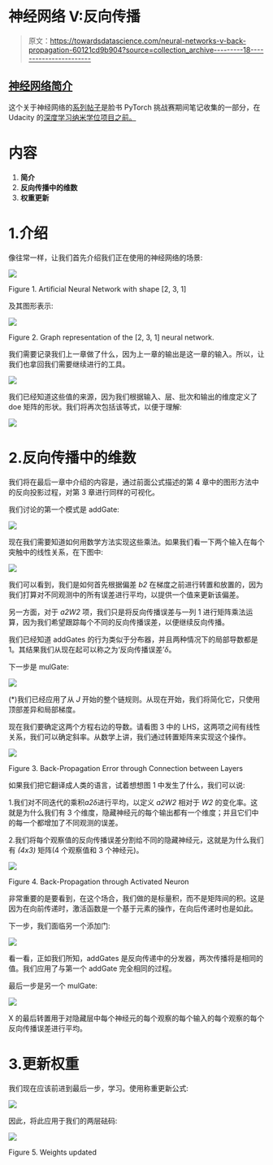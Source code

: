 # 神经网络 V:反向传播

> 原文：<https://towardsdatascience.com/neural-networks-v-back-propagation-60121cd9b904?source=collection_archive---------18----------------------->

## [神经网络简介](https://medium.com/tag/neural-network-notes/latest)

这个关于神经网络的[系列帖子](https://medium.com/@pabloruizruiz/neural-networks-notes-fa42ab388bb8)是脸书 PyTorch 挑战赛期间笔记收集的一部分，在 Udacity 的[深度学习纳米学位项目之前。](https://eu.udacity.com/course/deep-learning-nanodegree--nd101)

# 内容

1.  **简介**
2.  **反向传播中的维数**
3.  **权重更新**

# 1.介绍

像往常一样，让我们首先介绍我们正在使用的神经网络的场景:

![](img/362181945fcf6f6d49c5441fdff4da88.png)

Figure 1\. Artificial Neural Network with shape [2, 3, 1]

及其图形表示:

![](img/d7558109f122ceab19413aaec71e092c.png)

Figure 2\. Graph representation of the [2, 3, 1] neural network.

我们需要记录我们上一章做了什么，因为上一章的输出是这一章的输入。所以，让我们也拿回我们需要继续进行的工具。

![](img/1b46f5c90bb7d4eea489d9d7afcdebf3.png)

我们已经知道这些值的来源，因为我们根据输入、层、批次和输出的维度定义了 doe 矩阵的形状。我们将再次包括该等式，以便于理解:

![](img/5e5a3622eb72557bcb01dd767bfc0a41.png)

# 2.反向传播中的维数

我们将在最后一章中介绍的内容是，通过前面公式描述的第 4 章中的图形方法中的反向投影过程，对第 3 章进行同样的可视化。

我们讨论的第一个模式是 addGate:

![](img/0a13da58d058939db7eef5c72e81e8ca.png)

现在我们需要知道如何用数学方法实现这些乘法。如果我们看一下两个输入在每个突触中的线性关系，在下图中:

![](img/4b86461966b38c9306a0b2f31ee223f2.png)

我们可以看到，我们是如何首先根据偏差 *b2* 在梯度之前进行转置和放置的，因为我们打算对不同观测中的所有误差进行平均，以提供一个值来更新该偏差。

另一方面，对于 *a2W2* 项，我们只是将反向传播误差与一列 1 进行矩阵乘法运算，因为我们希望跟踪每个不同的反向传播误差，以便继续反向传播。

我们已经知道 addGates 的行为类似于分布器，并且两种情况下的局部导数都是 1。其结果我们从现在起可以称之为‘反向传播误差’*δ*。

下一步是 mulGate:

![](img/2a3d850ba1ccb3a440c3a9a75ebe7793.png)

(*)我们已经应用了从 *J* 开始的整个链规则。从现在开始，我们将简化它，只使用顶部差异和局部梯度。

现在我们要确定这两个方程右边的导数。请看图 3 中的 LHS，这两项之间有线性关系，我们可以确定斜率。从数学上讲，我们通过转置矩阵来实现这个操作。

![](img/be68eccae95fffc03049934b93186af0.png)

Figure 3\. Back-Propagation Error through Connection between Layers

如果我们把它翻译成人类的语言，试着想想图 1 中发生了什么，我们可以说:

1.我们对不同迭代的乘积*a2δ*进行平均，以定义 *a2W2* 相对于 *W2* 的变化率。这就是为什么我们有 3 个维度，隐藏神经元的每个输出都有一个维度；并且它们中的每一个都增加了不同观测的误差。

2.我们将每个观察值的反向传播误差分割给不同的隐藏神经元，这就是为什么我们有 *(4x3)* 矩阵(4 个观察值和 3 个神经元)。

![](img/961e49e6e78841c7a68310ff23b3fe31.png)

Figure 4\. Back-Propagation through Activated Neuron

非常重要的是要看到，在这个场合，我们做的是标量积，而不是矩阵间的积。这是因为在向前传递时，激活函数是一个基于元素的操作，在向后传递时也是如此。

下一步，我们面临另一个添加门:

![](img/2a28c3ea657588dfb9268f7d26785501.png)

看一看，正如我们所知，addGates 是反向传递中的分发器，两次传播将是相同的值。我们应用了与第一个 addGate 完全相同的过程。

最后一步是另一个 mulGate:

![](img/913abf51dbeb2a16d2103c01a0201f8c.png)

X 的最后转置用于对隐藏层中每个神经元的每个观察的每个输入的每个观察的每个反向传播误差进行平均。

# 3.更新权重

我们现在应该前进到最后一步，学习。使用称重更新公式:

![](img/83a078b4e131b62e8908e29423c99229.png)

因此，将此应用于我们的两层砝码:

![](img/6a7172261eb58e99f7fc29e5fb408490.png)

Figure 5\. Weights updated